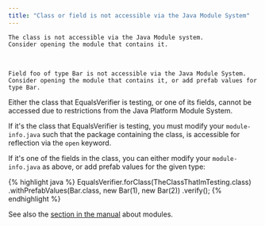 ```yaml
---
title: "Class or field is not accessible via the Java Module System"
---
```

    The class is not accessible via the Java Module system.
    Consider opening the module that contains it.

<br/>

    Field foo of type Bar is not accessible via the Java Module System.
    Consider opening the module that contains it, or add prefab values for type Bar.

Either the class that EqualsVerifier is testing, or one of its fields, cannot be accessed due to restrictions from the Java Platform Module System.

If it's the class that EqualsVerifier is testing, you must modify your `module-info.java` such that the package containing the class, is accessible for reflection via the `open` keyword.

If it's one of the fields in the class, you can either modify your `module-info.java` as above, or add prefab values for the given type:


{% highlight java %}
EqualsVerifier.forClass(TheClassThatImTesting.class)
    .withPrefabValues(Bar.class, new Bar(1), new Bar(2))
    .verify();
{% endhighlight %}

See also the [section in the manual](/equalsverifier/manual/jpms) about modules.
